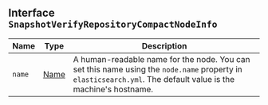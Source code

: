 ## Interface `SnapshotVerifyRepositoryCompactNodeInfo`

| Name | Type | Description |
| - | - | - |
| `name` | [Name](./Name.md) | A human-readable name for the node. You can set this name using the `node.name` property in `elasticsearch.yml`. The default value is the machine's hostname. |
